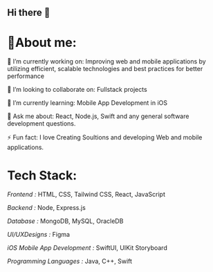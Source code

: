 ## Hi there 👋

# 💫About me:
🔭 I’m currently working on:
Improving web and mobile applications by utilizing efficient, scalable technologies and best practices for better performance

👯 I’m looking to collaborate on:
Fullstack projects

🌱 I’m currently learning:
Mobile App Development in iOS

💬 Ask me about:
 React, Node.js, Swift and any general software development questions.

⚡ Fun fact:
I love Creating Soultions and developing Web and mobile applications.



# Tech Stack:
*Frontend :* HTML, CSS, Tailwind CSS, React, JavaScript

*Backend :* Node, Express.js

*Database :* MongoDB, MySQL, OracleDB

*UI/UXDesigns :* Figma

*iOS Mobile App Development :* SwiftUI, UIKit Storyboard

*Programming Languages :* Java, C++, Swift
